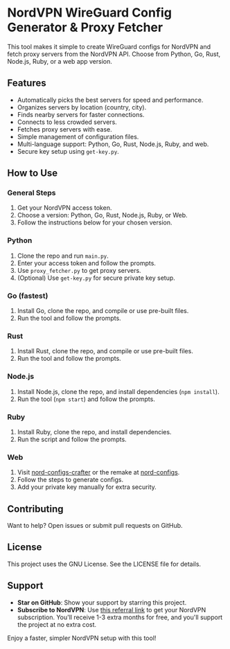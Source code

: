 # NordVPN WireGuard Config Generator & Proxy Fetcher  

This tool makes it simple to create WireGuard configs for NordVPN and fetch proxy servers from the NordVPN API. Choose from Python, Go, Rust, Node.js, Ruby, or a web app version.  

## Features  

- Automatically picks the best servers for speed and performance.  
- Organizes servers by location (country, city).  
- Finds nearby servers for faster connections.  
- Connects to less crowded servers.  
- Fetches proxy servers with ease.  
- Simple management of configuration files.  
- Multi-language support: Python, Go, Rust, Node.js, Ruby, and web.  
- Secure key setup using `get-key.py`.  

## How to Use  

### General Steps  
1. Get your NordVPN access token.  
2. Choose a version: Python, Go, Rust, Node.js, Ruby, or Web.  
3. Follow the instructions below for your chosen version.  

### Python  
1. Clone the repo and run `main.py`.  
2. Enter your access token and follow the prompts.  
3. Use `proxy_fetcher.py` to get proxy servers.  
4. (Optional) Use `get-key.py` for secure private key setup.  

### Go (fastest)  
1. Install Go, clone the repo, and compile or use pre-built files.  
2. Run the tool and follow the prompts.  

### Rust  
1. Install Rust, clone the repo, and compile or use pre-built files.  
2. Run the tool and follow the prompts.  

### Node.js  
1. Install Node.js, clone the repo, and install dependencies (`npm install`).  
2. Run the tool (`npm start`) and follow the prompts.  

### Ruby  
1. Install Ruby, clone the repo, and install dependencies.  
2. Run the script and follow the prompts.  

### Web  
1. Visit [nord-configs-crafter](https://wg-nord.pages.dev/) or the remake at [nord-configs](https://nord-configs.onrender.com/).  
2. Follow the steps to generate configs.  
3. Add your private key manually for extra security.  

## Contributing  
Want to help? Open issues or submit pull requests on GitHub.  

## License  
This project uses the GNU License. See the LICENSE file for details.  

## Support  
- **Star on GitHub**: Show your support by starring this project.  
- **Subscribe to NordVPN**: Use [this referral link](https://ref.nordvpn.com/MXIVDoJGpKT) to get your NordVPN subscription. You'll receive 1-3 extra months for free, and you'll support the project at no extra cost.  

Enjoy a faster, simpler NordVPN setup with this tool!  
